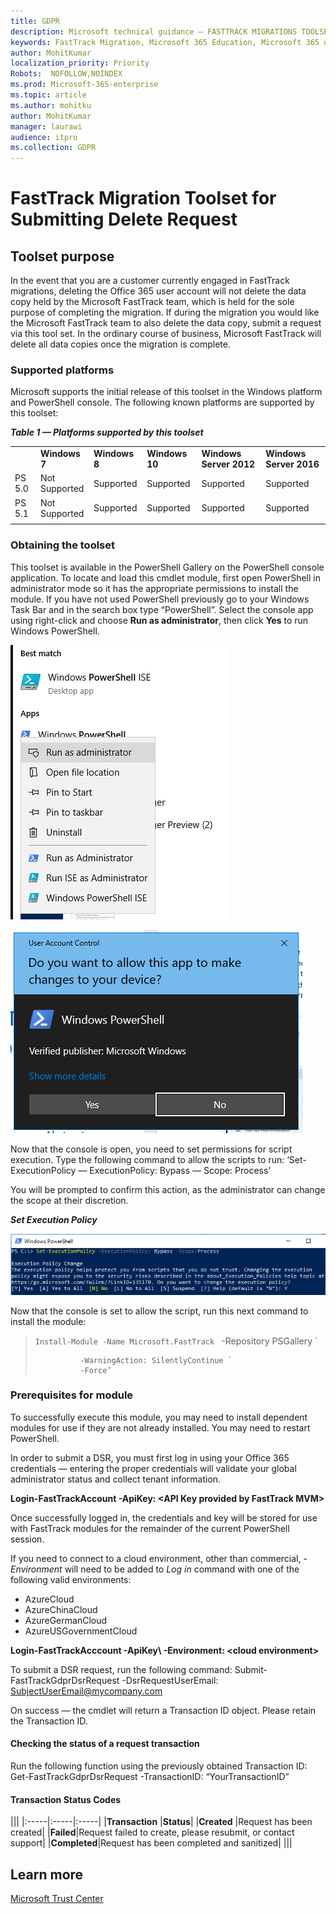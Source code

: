 ```yaml
---
title: GDPR
description: Microsoft technical guidance — FASTTRACK MIGRATIONS TOOLSET FOR SUBMITTING DELETE REQUEST
keywords: FastTrack Migration, Microsoft 365 Education, Microsoft 365 documentation, GDPR
author: MohitKumar
localization_priority: Priority
Robots:  NOFOLLOW,NOINDEX
ms.prod: Microsoft-365-enterprise
ms.topic: article
ms.author: mohitku
author: MohitKumar
manager: laurawi
audience: itpro
ms.collection: GDPR
---
```


# FastTrack Migration Toolset for Submitting Delete Request

## Toolset purpose

In the event that you are a customer currently engaged in FastTrack migrations, deleting the Office 365 user account will not delete the data copy held by the Microsoft FastTrack team, which is held for the sole purpose of completing the migration. If during the migration you would like the Microsoft FastTrack team to also delete the data copy, submit a request via this tool set. In the ordinary course of business, Microsoft FastTrack will delete all data copies once the migration is complete.

### Supported platforms
Microsoft supports the initial release of this  toolset in the Windows platform and PowerShell console. The following known platforms are supported by this toolset:
 
***Table 1 — Platforms supported by this toolset***
 
<!--start table here HEADER -->
 
|||||||
|:-----|:-----|:-----|:-----|:-----|:-----|
| |**Windows 7**|**Windows 8**|**Windows 10**|**Windows Server 2012**|**Windows Server 2016**|
|PS 5.0|Not<br/>Supported|Supported|Supported|Supported|Supported|
|PS 5.1|Not<br/>Supported|Supported|Supported|Supported|Supported|
|||
 
<!-- end of table -->

### Obtaining the toolset

This toolset is available in the PowerShell Gallery on the PowerShell console application.  To locate and load this cmdlet module, first open PowerShell in administrator mode so it has the appropriate permissions to install the module. If you have not used PowerShell previously go to your Windows Task Bar and in the search box type “PowerShell”. Select the console app using right-click and choose **Run as administrator**, then click **Yes** to run Windows PowerShell.

![PowerShell — Run as administrator](media/fasttrack-powershell_image.png)

![PowerShell — Allow app to make changes](media/fasttrack-run-powershell_image.png)

Now that the console is open, you need to set permissions for script execution. Type the following command to allow the scripts to run:
‘Set-ExecutionPolicy — ExecutionPolicy: Bypass — Scope: Process’

You will be prompted to confirm this action, as the administrator can change the scope at their discretion.

***Set Execution Policy***

![Set Execution Policy Change in PowerShell](media/powershell-set-execution-policy_image.png)

Now that the console is set to allow the script,  run this next command to install the module:

>`Install-Module -Name Microsoft.FastTrack `
>               -Repository PSGallery `
>        
>               -WarningAction: SilentlyContinue `
>               -Force’

### Prerequisites for module
To successfully execute this module, you may need to install dependent modules for use if they are not already installed. You may need to restart PowerShell.  

In order to submit a DSR, you must first log in using your Office 365 credentials — entering the proper credentials will validate your global administrator status and collect tenant information. 

**Login-FastTrackAccount -ApiKey: \<API Key provided by FastTrack MVM\>**

Once successfully logged in, the credentials and key will be stored for use with FastTrack modules for the remainder of the current PowerShell session.

If you need to connect to a cloud environment, other than commercial, *-Environment* will need to be added to *Log in* command with one of the following valid environments:
- AzureCloud
- AzureChinaCloud
- AzureGermanCloud
- AzureUSGovernmentCloud

**Login-FastTrackAcccount -ApiKey\ <API Key provided by FastTrack MVM> -Environment: <cloud environment\>**

To submit a DSR request, run the following command:
Submit-FastTrackGdprDsrRequest -DsrRequestUserEmail: SubjectUserEmail@mycompany.com

On success — the cmdlet will return a Transaction ID object. Please retain the Transaction ID.


#### Checking the status of a request transaction

Run the following function using the previously obtained Transaction ID:
Get-FastTrackGdprDsrRequest -TransactionID: “YourTransactionID”

#### Transaction Status Codes
<!--start table here no header -->

|||
|:-----|:-----|:-----|
|**Transaction** |**Status**|
|**Created** |Request has been created|
|**Failed**|Request failed to create, please resubmit, or contact support|
|**Completed**|Request has been completed and sanitized|
|||

<!-- end of table -->

<!-- original version: **Created**	Request has been created<br/>**Failed**	Request failed to create, please resubmit, or contact support<br/>**Completed**	Request has been completed and sanitized -->


## Learn more
[Microsoft Trust Center](https://www.microsoft.com/TrustCenter/Privacy/gdpr/default.aspx)